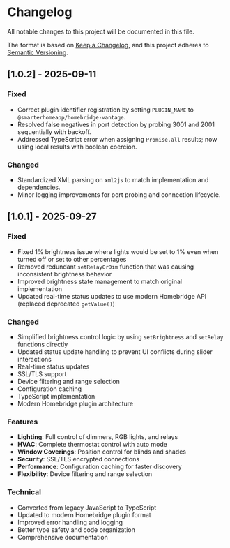 # Changelog

All notable changes to this project will be documented in this file.

The format is based on [Keep a Changelog](https://keepachangelog.com/en/1.0.0/),
and this project adheres to [Semantic Versioning](https://semver.org/spec/v2.0.0.html).

## [1.0.2] - 2025-09-11

### Fixed
- Correct plugin identifier registration by setting `PLUGIN_NAME` to `@smarterhomeapp/homebridge-vantage`.
- Resolved false negatives in port detection by probing 3001 and 2001 sequentially with backoff.
- Addressed TypeScript error when assigning `Promise.all` results; now using local results with boolean coercion.

### Changed
- Standardized XML parsing on `xml2js` to match implementation and dependencies.
- Minor logging improvements for port probing and connection lifecycle.

## [1.0.1] - 2025-09-27

### Fixed
- Fixed 1% brightness issue where lights would be set to 1% even when turned off or set to other percentages
- Removed redundant `setRelayOrDim` function that was causing inconsistent brightness behavior
- Improved brightness state management to match original implementation
- Updated real-time status updates to use modern Homebridge API (replaced deprecated `getValue()`)

### Changed
- Simplified brightness control logic by using `setBrightness` and `setRelay` functions directly
- Updated status update handling to prevent UI conflicts during slider interactions
- Real-time status updates
- SSL/TLS support
- Device filtering and range selection
- Configuration caching
- TypeScript implementation
- Modern Homebridge plugin architecture

### Features
- **Lighting**: Full control of dimmers, RGB lights, and relays
- **HVAC**: Complete thermostat control with auto mode
- **Window Coverings**: Position control for blinds and shades
- **Security**: SSL/TLS encrypted connections
- **Performance**: Configuration caching for faster discovery
- **Flexibility**: Device filtering and range selection

### Technical
- Converted from legacy JavaScript to TypeScript
- Updated to modern Homebridge plugin format
- Improved error handling and logging
- Better type safety and code organization
- Comprehensive documentation 